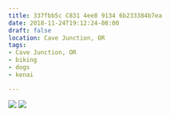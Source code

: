 ```yaml
---
title: 337fbb5c C831 4ee8 9134 6b233384b7ea
date: 2018-11-24T19:12:24-08:00
draft: false
location: Cave Junction, OR
tags:
- Cave Junction, OR
- biking
- dogs
- kenai

---
```



![](https://d17enza3bfujl8.cloudfront.net/DSCF0695.jpg)
![](https://d17enza3bfujl8.cloudfront.net/DSCF0705.jpg)


